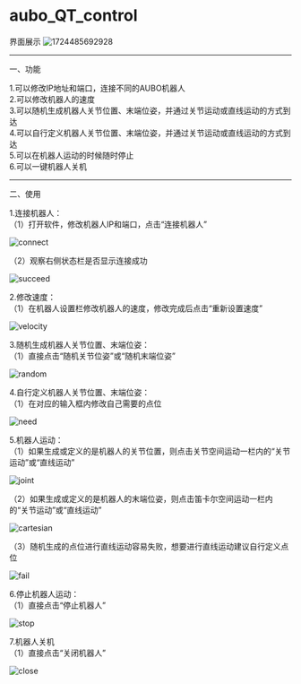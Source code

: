 # aubo_QT_control

界面展示
![1724485692928](https://github.com/user-attachments/assets/93154346-e022-4f34-881b-7441636fc209)

---
一、功能

1.可以修改IP地址和端口，连接不同的AUBO机器人  
2.可以修改机器人的速度  
3.可以随机生成机器人关节位置、末端位姿，并通过关节运动或直线运动的方式到达  
4.可以自行定义机器人关节位置、末端位姿，并通过关节运动或直线运动的方式到达  
5.可以在机器人运动的时候随时停止  
6.可以一键机器人关机  

---
二、使用

1.连接机器人：  
（1）打开软件，修改机器人IP和端口，点击“连接机器人”  
  
![connect](https://github.com/user-attachments/assets/89684fce-782e-4661-9a5e-9212f9f635a7)
  
（2）观察右侧状态栏是否显示连接成功  
  
![succeed](https://github.com/user-attachments/assets/19dc6aed-1cf4-4bbf-a411-da50a7b06517)
  
2.修改速度：  
（1）在机器人设置栏修改机器人的速度，修改完成后点击“重新设置速度”  
  
![velocity](https://github.com/user-attachments/assets/79bcb803-29e1-4a47-988b-d1dd503baa3f)
  
3.随机生成机器人关节位置、末端位姿：  
（1）直接点击“随机关节位姿”或“随机末端位姿”  
  
![random](https://github.com/user-attachments/assets/5a5e3990-9152-4dd9-bd34-a0cb49ed9f5b)
  
4.自行定义机器人关节位置、末端位姿：  
（1）在对应的输入框内修改自己需要的点位  
  
![need](https://github.com/user-attachments/assets/d8925195-9389-4e89-a654-7b81ad02aff6)
  
5.机器人运动：  
（1）如果生成或定义的是机器人的关节位置，则点击关节空间运动一栏内的“关节运动”或“直线运动”  
  
![joint](https://github.com/user-attachments/assets/af8c2854-8494-44ee-a5ca-ef5b7e1224c7)

（2）如果生成或定义的是机器人的末端位姿，则点击笛卡尔空间运动一栏内的“关节运动”或“直线运动”  
  
![cartesian](https://github.com/user-attachments/assets/7d64fb87-a1dc-49ee-980a-e0f0b84653b3)

（3）随机生成的点位进行直线运动容易失败，想要进行直线运动建议自行定义点位  
  
![fail](https://github.com/user-attachments/assets/0c24801f-87dc-46ab-961f-2bffd8db2b9e)

6.停止机器人运动：  
（1）直接点击“停止机器人”  
  
![stop](https://github.com/user-attachments/assets/117e439b-a35b-4d5c-a434-4fa0f435d468)
  
7.机器人关机  
（1）直接点击“关闭机器人”  
  
![close](https://github.com/user-attachments/assets/0d794391-e3d2-4449-8c64-aba9d5facd5e)








